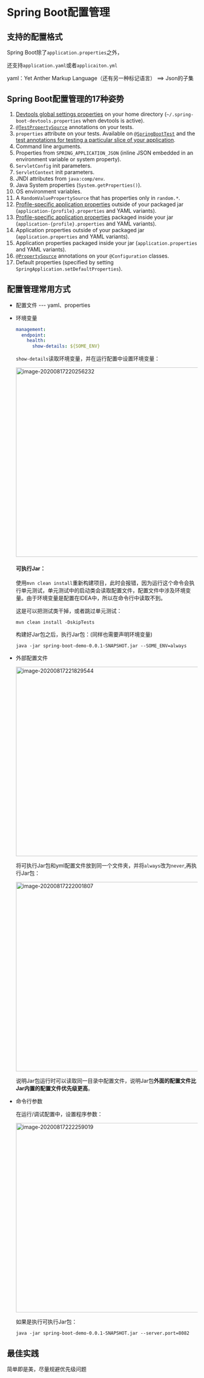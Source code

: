 # Spring Boot配置管理

## 支持的配置格式

Spring Boot除了`application.properties`之外，

还支持`application.yaml`或者`applicaiton.yml`



yaml：Yet Anther Markup Language（还有另一种标记语言） ==> Json的子集



## Spring Boot配置管理的17种姿势

1. [Devtools global settings properties](https://docs.spring.io/spring-boot/docs/2.1.9.RELEASE/reference/html/using-boot-devtools.html#using-boot-devtools-globalsettings) on your home directory (`~/.spring-boot-devtools.properties` when devtools is active).
2. [`@TestPropertySource`](https://docs.spring.io/spring/docs/5.1.10.RELEASE/javadoc-api/org/springframework/test/context/TestPropertySource.html) annotations on your tests.
3. `properties` attribute on your tests. Available on [`@SpringBootTest`](https://docs.spring.io/spring-boot/docs/2.1.9.RELEASE/api/org/springframework/boot/test/context/SpringBootTest.html) and the [test annotations for testing a particular slice of your application](https://docs.spring.io/spring-boot/docs/2.1.9.RELEASE/reference/html/boot-features-testing.html#boot-features-testing-spring-boot-applications-testing-autoconfigured-tests).
4. Command line arguments.
5. Properties from `SPRING_APPLICATION_JSON` (inline JSON embedded in an environment variable or system property).
6. `ServletConfig` init parameters.
7. `ServletContext` init parameters.
8. JNDI attributes from `java:comp/env`.
9. Java System properties (`System.getProperties()`).
10. OS environment variables.
11. A `RandomValuePropertySource` that has properties only in `random.*`.
12. [Profile-specific application properties](https://docs.spring.io/spring-boot/docs/2.1.9.RELEASE/reference/html/boot-features-external-config.html#boot-features-external-config-profile-specific-properties) outside of your packaged jar (`application-{profile}.properties` and YAML variants).
13. [Profile-specific application properties](https://docs.spring.io/spring-boot/docs/2.1.9.RELEASE/reference/html/boot-features-external-config.html#boot-features-external-config-profile-specific-properties) packaged inside your jar (`application-{profile}.properties` and YAML variants).
14. Application properties outside of your packaged jar (`application.properties` and YAML variants).
15. Application properties packaged inside your jar (`application.properties` and YAML variants).
16. [`@PropertySource`](https://docs.spring.io/spring/docs/5.1.10.RELEASE/javadoc-api/org/springframework/context/annotation/PropertySource.html) annotations on your `@Configuration` classes.
17. Default properties (specified by setting `SpringApplication.setDefaultProperties`).



## 配置管理常用方式

- 配置文件 --- yaml、properties

- 环境变量

  ```yaml
  management:
    endpoint:
      health:
        show-details: ${SOME_ENV}
  ```

  `show-details`读取环境变量，并在运行配置中设置环境变量：

  <img src="https://images.shiguangping.com/imgs/20200817220256.png" alt="image-20200817220256232" width="500px" />

  #### 可执行Jar：

  使用`mvn clean install`重新构建项目，此时会报错，因为运行这个命令会执行单元测试，单元测试中的启动类会读取配置文件，配置文件中涉及环境变量。由于环境变量是配置在IDEA中，所以在命令行中读取不到。

  这是可以把测试类干掉，或者跳过单元测试：

  ```
  mvn clean install -DskipTests
  ```

  构建好Jar包之后，执行Jar包：(同样也需要声明环境变量)

  ```
  java -jar spring-boot-demo-0.0.1-SNAPSHOT.jar --SOME_ENV=always
  ```

- 外部配置文件

  <img src="https://images.shiguangping.com/imgs/20200817221829.png" alt="image-20200817221829544" width="500px" />

  将可执行Jar包和yml配置文件放到同一个文件夹，并将`always`改为`never`,再执行Jar包：

  <img src="https://images.shiguangping.com/imgs/20200817222001.png" alt="image-20200817222001807" width="500px" />

  说明Jar包运行时可以读取同一目录中配置文件，说明Jar包**外面的配置文件比Jar内置的配置文件优先级更高**。

- 命令行参数

  在运行/调试配置中，设置程序参数：

  <img src="https://images.shiguangping.com/imgs/20200817222259.png" alt="image-20200817222259019" width="500px" />

  如果是执行可执行Jar包：

  ```
  java -jar spring-boot-demo-0.0.1-SNAPSHOT.jar --server.port=8082
  ```

  

## 最佳实践

简单即是美，尽量规避优先级问题


